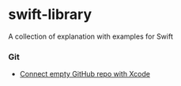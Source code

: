 #  swift-library

A collection of explanation with examples for Swift

### Git
* [Connect empty GitHub repo with Xcode](https://github.com/buditanrim/swift-library/blob/main/git/HowToConnectGithub.md)


